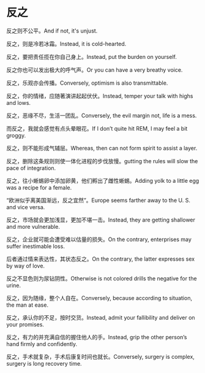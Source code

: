 # 反之

<p><span class="chinese">反之则不公平。</span><span class="english">And if not, it's unjust.</span></p>

<p><span class="chinese">反之，则是冷若冰霜。</span><span class="english">Instead, it is cold-hearted.</span></p>

<p><span class="chinese">反之，要把责任揽在你自己身上。</span><span class="english">Instead, put the burden on yourself.</span></p>

<p><span class="chinese">反之你也可以发出极大的呼气声。</span><span class="english">Or you can have a very breathy voice.</span></p>

<p><span class="chinese">反之，乐观亦会传播。</span><span class="english">Conversely, optimism is also transmittable.</span></p>

<p><span class="chinese">反之，你的情绪，应随著演讲起起伏伏。</span><span class="english">Instead, temper your talk with highs and lows.</span></p>

<p><span class="chinese">反之，恶缘不尽，生活一团乱。</span><span class="english">Conversely, the evil margin not, life is a mess.</span></p>

<p><span class="chinese">而反之，我就会感觉有点头晕眼花。</span><span class="english">If I don’t quite hit REM, I may feel a bit groggy.</span></p>

<p><span class="chinese">反之，则不能形成气辅层。</span><span class="english">Whereas, then can not form spirit to assist a layer.</span></p>

<p><span class="chinese">反之，删除这条规则则使一体化进程的步伐放慢。</span><span class="english">gutting the rules will slow the pace of integration.</span></p>

<p><span class="chinese">反之，往小蜥蜴卵中添加卵黄，他们孵出了雌性蜥蜴。</span><span class="english">Adding yolk to a little egg was a recipe for a female.</span></p>

<p><span class="chinese">“欧洲似乎离美国渐远，反之宜然”。</span><span class="english">Europe seems farther away to the U. S. and vice versa.</span></p>

<p><span class="chinese">反之，市场就会更加浅显，更加不堪一击。</span><span class="english">Instead, they are getting shallower and more vulnerable.</span></p>

<p><span class="chinese">反之，企业就可能会遭受难以估量的损失。</span><span class="english">On the contrary, enterprises may suffer inestimable loss.</span></p>

<p><span class="chinese">后者通过情来表达性，其状态反之。</span><span class="english">On the contrary, the latter expresses sex by way of love.</span></p>

<p><span class="chinese">反之不显色则为尿钻阴性。</span><span class="english">Otherwise is not colored drills the negative for the urine.</span></p>

<p><span class="chinese">反之，因为随缘，整个人自在。</span><span class="english">Conversely, because according to situation, the man at ease.</span></p>

<p><span class="chinese">反之，承认你的不足，按时交货。</span><span class="english">Instead, admit your fallibility and deliver on your promises.</span></p>

<p><span class="chinese">反之，有力的并充满自信的握住他人的手。</span><span class="english">Instead, grip the other person’s hand firmly and confidently.</span></p>

<p><span class="chinese">反之，手术就复杂，手术后康复时间也就长。</span><span class="english">Conversely, surgery is complex, surgery is long recovery time.</span></p>

